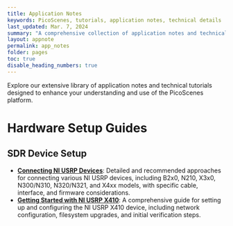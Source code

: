 ```yaml
---
title: Application Notes
keywords: PicoScenes, tutorials, application notes, technical details
last_updated: Mar. 7, 2024
summary: "A comprehensive collection of application notes and technical tutorials for PicoScenes platform."
layout: appnote
permalink: app_notes
folder: pages
toc: true
disable_heading_numbers: true
---
```


Explore our extensive library of application notes and technical tutorials designed to enhance your understanding and use of the PicoScenes platform.

# Hardware Setup Guides

## SDR Device Setup
- **[Connecting NI USRP Devices](connect-usrp)**: Detailed and recommended approaches for connecting various NI USRP devices, including B2x0, N210, X3x0, N300/N310, N320/N321, and X4xx models, with specific cable, interface, and firmware considerations.
- **[Getting Started with NI USRP X410](x410-get-started)**: A comprehensive guide for setting up and configuring the NI USRP X410 device, including network configuration, filesystem upgrades, and initial verification steps.
